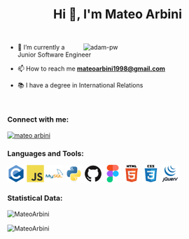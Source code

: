 <h1 align="center">Hi 👋, I'm Mateo Arbini</h1>
<br>

<div>
  <img align="right" width=330px src="https://github.com/Adam-pw/Adam-pw/blob/main/animation_500_kxa883sd.gif" alt="adam-pw" />

- 🌱 I’m currently a Junior Software Engineer

- 📫 How to reach me **mateoarbini1998@gmail.com**

- 📚 I have a degree in International Relations
</div>

<br>

<h3 align="left">Connect with me:</h3>
<a href="https://www.linkedin.com/in/mateo-arbini-1493691a8/" target="blank">
<img align="center" src="https://raw.githubusercontent.com/rahuldkjain/github-profile-readme-generator/master/src/images/icons/Social/linked-in-alt.svg" alt="mateo arbini" width="40" /> </a>



<h3 align="left">Languages and Tools:</h3>
<p align="left">
<img src="https://raw.githubusercontent.com/devicons/devicon/master/icons/c/c-original.svg" alt="c" width="40" height="40" />
<img src="https://raw.githubusercontent.com/devicons/devicon/master/icons/javascript/javascript-original.svg" alt="javascript" width="40" height="40" />
<img src="https://raw.githubusercontent.com/devicons/devicon/master/icons/mysql/mysql-original-wordmark.svg" alt="mysql" width="40" height="40" />
<img src="https://raw.githubusercontent.com/devicons/devicon/master/icons/python/python-original.svg" alt="python" width="40" height="40" />
<img src="https://github.com/devicons/devicon/blob/master/icons/github/github-original.svg" alt="github" width="40" height="40" />
<img src="https://github.com/devicons/devicon/blob/master/icons/figma/figma-original.svg" alt="figma" width="40" height="40" />
<img src="https://github.com/devicons/devicon/blob/master/icons/html5/html5-original-wordmark.svg" alt="html" width="40" height="40" />
<img src="https://github.com/devicons/devicon/blob/master/icons/css3/css3-original-wordmark.svg" alt="css" width="40" height="40" />
<img src="https://github.com/devicons/devicon/blob/master/icons/jquery/jquery-original-wordmark.svg" alt="JQuery" width="40" height="40" />
  
<h3>Statistical Data:</h3>
<p><img align="center"
    src="https://github-readme-stats.vercel.app/api/top-langs?username=MateoArbini&show_icons=true&locale=en&bg_color=0d1117&text_color=ffffff&layout=compact"
    alt="MateoArbini" 
    bg_color=#808080/></p>

<p><img align="center"
    src="https://github-readme-stats.vercel.app/api?username=MateoArbini&show_icons=true&locale=en&bg_color=0d1117&text_color=ffffff&repo=convoychat"
    alt="MateoArbini" /></p>

